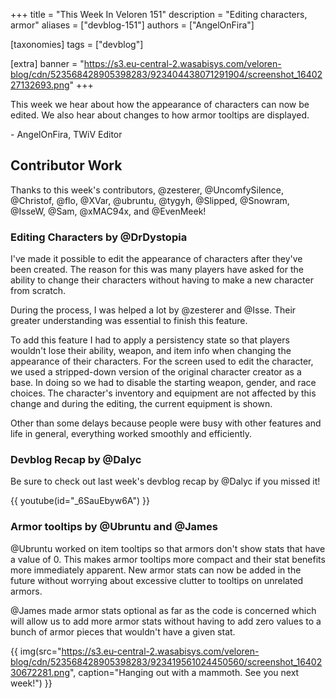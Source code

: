 +++
title = "This Week In Veloren 151"
description = "Editing characters, armor"
aliases = ["devblog-151"]
authors = ["AngelOnFira"]

[taxonomies]
tags = ["devblog"]

[extra]
banner = "https://s3.eu-central-2.wasabisys.com/veloren-blog/cdn/523568428905398283/923404438071291904/screenshot_1640227132693.png"
+++

This week we hear about how the appearance of characters can now be edited. We
also hear about changes to how armor tooltips are displayed.

\- AngelOnFira, TWiV Editor

## Contributor Work

Thanks to this week's contributors, @zesterer, @UncomfySilence, @Christof, @flo,
@XVar, @ubruntu, @tygyh, @Slipped, @Snowram, @IsseW, @Sam, @xMAC94x, and
@EvenMeek!

### Editing Characters by @DrDystopia

I've made it possible to edit the appearance of characters after they've been
created. The reason for this was many players have asked for the ability to
change their characters without having to make a new character from scratch.

During the process, I was helped a lot by @zesterer and @Isse. Their greater
understanding was essential to finish this feature.

To add this feature I had to apply a persistency state so that players wouldn't
lose their ability, weapon, and item info when changing the appearance of their
characters. For the screen used to edit the character, we used a stripped-down
version of the original character creator as a base. In doing so we had to
disable the starting weapon, gender, and race choices. The character's inventory
and equipment are not affected by this change and during the editing, the
current equipment is shown.

Other than some delays because people were busy with other features and life in
general, everything worked smoothly and efficiently.

### Devblog Recap by @Dalyc

Be sure to check out last week's devblog recap by @Dalyc if you missed it!

{{ youtube(id="_6SauEbyw6A") }}

### Armor tooltips by @Ubruntu and @James

@Ubruntu worked on item tooltips so that armors don't show stats that have a
value of 0. This makes armor tooltips more compact and their stat benefits more
immediately apparent. New armor stats can now be added in the future without
worrying about excessive clutter to tooltips on unrelated armors.

@James made armor stats optional as far as the code is concerned which will
allow us to add more armor stats without having to add zero values to a bunch of
armor pieces that wouldn't have a given stat.

{{
  img(src="https://s3.eu-central-2.wasabisys.com/veloren-blog/cdn/523568428905398283/923419561024450560/screenshot_1640230672281.png",
  caption="Hanging out with a mammoth. See you next week!")
}}
